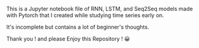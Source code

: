 This is a Jupyter notebook file of RNN, LSTM, and Seq2Seq models made with Pytorch
that I created while studying time series early on.

It's incomplete but contains a lot of beginner's thoughts.

Thank you ! and please Enjoy this Repository ! 😀
